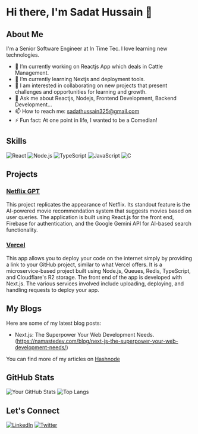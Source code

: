 # Hi there, I'm Sadat Hussain 👋

## About Me
I'm a Senior Software Engineer at In Time Tec. I love learning new technologies.

- 🔭 I’m currently working on Reactjs App which deals in Cattle Management.
- 🌱 I’m currently learning Nextjs and deployment tools.
- 👯 I am interested in collaborating on new projects that present challenges and opportunities for learning and growth.
- 💬 Ask me about Reactjs, Nodejs, Frontend Development, Backend Development...
- 📫 How to reach me: sadathussain325@gmail.com
- ⚡ Fun fact: At one point in life, I wanted to be a Comedian!

## Skills
![React](https://img.shields.io/badge/React-20232A?style=for-the-badge&logo=react&logoColor=61DAFB)
![Node.js](https://img.shields.io/badge/Node.js-339933?style=for-the-badge&logo=nodedotjs&logoColor=white)
![TypeScript](https://img.shields.io/badge/TypeScript-007ACC?style=for-the-badge&logo=typescript&logoColor=white)
![JavaScript](https://img.shields.io/badge/JavaScript-F7DF1E?style=for-the-badge&logo=javascript&logoColor=black)
![C](https://img.shields.io/badge/C-A8B9CC?style=for-the-badge&logo=c&logoColor=white)


## Projects
### [Netflix GPT](https://github.com/SadatHussain7/netflix-gpt)
This project replicates the appearance of Netflix. Its standout feature is the AI-powered movie recommendation system that suggests movies based on user queries. The application is built using React.js for the front end, Firebase for authentication, and the Google Gemini API for AI-based search functionality.

### [Vercel](https://github.com/SadatHussain7/vercel)
This app allows you to deploy your code on the internet simply by providing a link to your GitHub project, similar to what Vercel offers. It is a microservice-based project built using Node.js, Queues, Redis, TypeScript, and Cloudflare's R2 storage. The front end of the app is developed with Next.js. The various services involved include uploading, deploying, and handling requests to deploy your app.

## My Blogs
Here are some of my latest blog posts:

- Next.js: The Superpower Your Web Development Needs. (https://namastedev.com/blog/next-js-the-superpower-your-web-development-needs/)

You can find more of my articles on [Hashnode](https://sadathussain.hashnode.dev/)


## GitHub Stats
![Your GitHub Stats](https://github-readme-stats.vercel.app/api?username=SadatHussain7&show_icons=true)
![Top Langs](https://github-readme-stats.vercel.app/api/top-langs/?username=SadatHussain7&layout=compact)

## Let's Connect
[![LinkedIn](https://img.shields.io/badge/LinkedIn-0A66C2?style=for-the-badge&logo=linkedin&logoColor=white)](https://www.linkedin.com/in/sadat-hussain7/)
[![Twitter](https://img.shields.io/badge/Twitter-1DA1F2?style=for-the-badge&logo=twitter&logoColor=white)](https://twitter.com/sadat_hussain_7)
